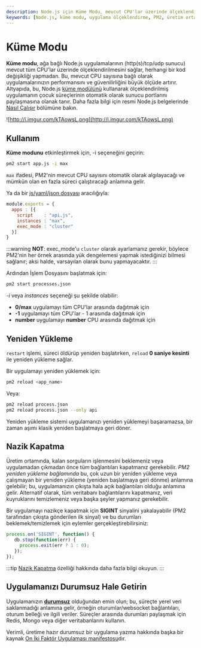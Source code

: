 ```yaml
---
description: Node.js için Küme Modu, mevcut CPU'lar üzerinde ölçeklendirme sağlar. Uygulamalarınızın performansını artırırken, kod değişikliğine gerek olmadan, güvenilirliğini de artırır.
keywords: [Node.js, küme modu, uygulama ölçeklendirme, PM2, üretim ortamı]
---
```


# Küme Modu

**Küme modu**, ağa bağlı Node.js uygulamalarının (http(s)/tcp/udp sunucu) mevcut tüm CPU'lar üzerinde ölçeklendirilmesini sağlar, herhangi bir kod değişikliği yapmadan. Bu, mevcut CPU sayısına bağlı olarak uygulamalarınızın performansını ve güvenilirliğini büyük ölçüde artırır. Altyapıda, bu, Node.js [küme modülünü](https://nodejs.org/api/cluster.html) kullanarak ölçeklendirilmiş uygulamanın çocuk süreçlerinin otomatik olarak sunucu portlarını paylaşmasına olanak tanır. Daha fazla bilgi için resmi Node.js belgelerinde [Nasıl Çalışır](https://nodejs.org/api/cluster.html#cluster_how_it_works) bölümüne bakın.

![http://i.imgur.com/kTAowsL.png](http://i.imgur.com/kTAowsL.png)

## Kullanım

**Küme modunu** etkinleştirmek için, -i  seçeneğini geçirin:

```bash
pm2 start app.js -i max
```

`max` ifadesi, PM2'nin mevcut CPU sayısını otomatik olarak algılayacağı ve mümkün olan en fazla süreci çalıştıracağı anlamına gelir.

Ya da bir [js/yaml/json dosyası](http://pm2.keymetrics.io/docs/usage/application-declaration/) aracılığıyla:

```javascript
module.exports = {
  apps : [{
    script    : "api.js",
    instances : "max",
    exec_mode : "cluster"
  }]
}
```

:::warning
**NOT**: exec_mode'u `cluster` olarak ayarlamanız gerekir, böylece PM2'nin her örnek arasında yük dengelemesi yapmak istediğinizi bilmesi sağlanır; aksi halde, varsayılan olarak bunu yapmayacaktır.
:::

Ardından İşlem Dosyasını başlatmak için:

```bash
pm2 start processes.json
```

*-i* veya *instances* seçeneği şu şekilde olabilir:
- **0/max** uygulamayı tüm CPU'lar arasında dağıtmak için
- **-1** uygulamayı tüm CPU'lar - 1 arasında dağıtmak için
- **number** uygulamayı **number** CPU arasında dağıtmak için

## Yeniden Yükleme

`restart` işlemi, süreci öldürüp yeniden başlatırken, `reload` **0 saniye kesinti** ile yeniden yükleme sağlar.

Bir uygulamayı yeniden yüklemek için:

```bash
pm2 reload <app_name>
```

Veya:

```bash
pm2 reload process.json
pm2 reload process.json --only api
```

Yeniden yükleme sistemi uygulamanızı yeniden yüklemeyi başaramazsa, bir zaman aşımı klasik yeniden başlatmaya geri döner.

## Nazik Kapatma

Üretim ortamında, kalan sorguların işlenmesini beklemeniz veya uygulamadan çıkmadan önce tüm bağlantıları kapatmanız gerekebilir. *PM2 yeniden yükleme bağlamında* bu, çok uzun bir yeniden yükleme veya çalışmayan bir yeniden yükleme (yeniden başlatmaya geri dönme) anlamına gelebilir; bu, uygulamanızın çıkışta hala açık bağlantıları olduğu anlamına gelir. Alternatif olarak, tüm veritabanı bağlantılarını kapatmanız, veri kuyruklarını temizlemeniz veya başka şeyler yapmanız gerekebilir.

Bir uygulamayı nazikçe kapatmak için **SIGINT** sinyalini yakalayabilir (PM2 tarafından çıkışta gönderilen ilk sinyal) ve bu durumları beklemek/temizlemek için eylemler gerçekleştirebilirsiniz:

```javascript
process.on('SIGINT', function() {
   db.stop(function(err) {
     process.exit(err ? 1 : 0);
   });
});
```

:::tip
[Nazik Kapatma](http://pm2.keymetrics.io/docs/usage/signals-clean-restart/) özelliği hakkında daha fazla bilgi okuyun.
:::

## Uygulamanızı Durumsuz Hale Getirin

Uygulamanızın [**durumsuz**](http://pm2.keymetrics.io/docs/usage/specifics/#stateless-apps) olduğundan emin olun; bu, süreçte yerel veri saklanmadığı anlamına gelir, örneğin oturumlar/websocket bağlantıları, oturum belleği ve ilgili veriler. Süreçler arasında durumları paylaşmak için Redis, Mongo veya diğer veritabanlarını kullanın.

Verimli, üretime hazır durumsuz bir uygulama yazma hakkında başka bir kaynak [On İki Faktör Uygulaması manifestosu](https://12factor.net/)dır.